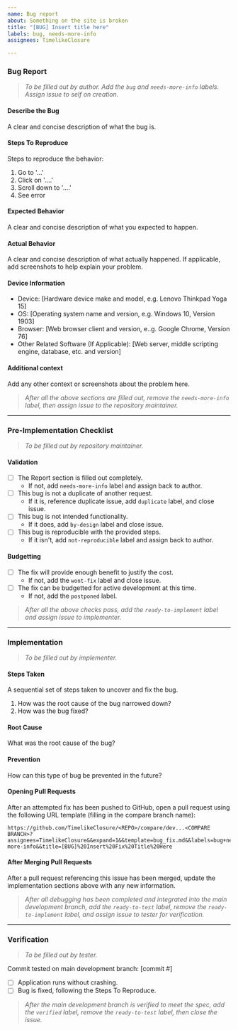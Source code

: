 ```yaml
---
name: Bug report
about: Something on the site is broken
title: "[BUG] Insert title here"
labels: bug, needs-more-info
assignees: TimelikeClosure

---
```


### Bug Report
> _To be filled out by author. Add the `bug` and `needs-more-info` labels. Assign issue to self on creation._

#### **Describe the Bug**
A clear and concise description of what the bug is.

#### **Steps To Reproduce**
Steps to reproduce the behavior:
1. Go to '...'
2. Click on '....'
3. Scroll down to '....'
4. See error

#### **Expected Behavior**
A clear and concise description of what you expected to happen.

#### **Actual Behavior**
A clear and concise description of what actually happened. If applicable, add screenshots to help explain your problem.

#### **Device Information**
- Device: [Hardware device make and model, e.g. Lenovo Thinkpad Yoga 15]
- OS: [Operating system name and version, e.g. Windows 10, Version 1903]
- Browser: [Web browser client and version, e..g. Google Chrome, Version 76]
- Other Related Software (If Applicable): [Web server, middle scripting engine, database, etc. and version]

#### **Additional context**
Add any other context or screenshots about the problem here.

> _After all the above sections are filled out, remove the `needs-more-info` label, then assign issue to the repository maintainer._

---

### Pre-Implementation Checklist
> _To be filled out by repository maintainer._

#### **Validation**
- [ ] The Report section is filled out completely.
  - If not, add `needs-more-info` label and assign back to author.
- [ ] This bug is not a duplicate of another request.
  - If it is, reference duplicate issue, add `duplicate` label, and close issue.
- [ ] This bug is not intended functionality.
  - If it does, add `by-design` label and close issue.
- [ ] This bug is reproducible with the provided steps.
  - If it isn't, add `not-reproducible` label and assign back to author.

#### **Budgetting**
- [ ] The fix will provide enough benefit to justify the cost.
  - If not, add the `wont-fix` label and close issue.
- [ ] The fix can be budgetted for active development at this time.
  - If not, add the `postponed` label.

> _After all the above checks pass, add the `ready-to-implement` label and assign issue to implementer._

---

### Implementation
> _To be filled out by implementer._

#### **Steps Taken**
A sequential set of steps taken to uncover and fix the bug.
1. How was the root cause of the bug narrowed down?
1. How was the bug fixed?

#### **Root Cause**
What was the root cause of the bug?

#### **Prevention**
How can this type of bug be prevented in the future?

#### **Opening Pull Requests**
After an attempted fix has been pushed to GitHub, open a pull request using the following URL template (filling in the compare branch name):
```
https://github.com/TimelikeClosure/<REPO>/compare/dev...<COMPARE BRANCH>?assignees=TimelikeClosure&&expand=1&&template=bug_fix.md&&labels=bug+needs-more-info&&title=[BUG]%20Insert%20Fix%20Title%20Here
```

#### **After Merging Pull Requests**
After a pull request referencing this issue has been merged, update the implementation sections above with any new information.

> _After all debugging has been completed and integrated into the main development branch, add the `ready-to-test` label, remove the `ready-to-implement` label, and assign issue to tester for verification._

---

### Verification
> _To be filled out by tester._

Commit tested on main development branch: [commit #]
- [ ] Application runs without crashing.
- [ ] Bug is fixed, following the Steps To Reproduce.

> _After the main development branch is verified to meet the spec, add the `verified` label, remove the `ready-to-test` label, then close the issue._
